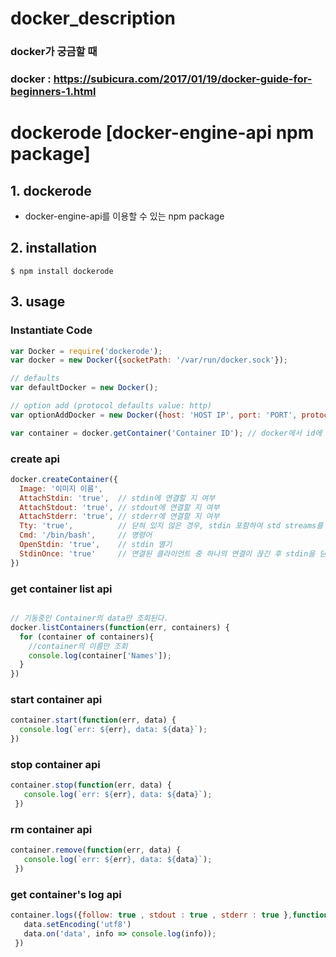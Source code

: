 # docker_description

### docker가 궁금할 때

### docker : https://subicura.com/2017/01/19/docker-guide-for-beginners-1.html

# dockerode [docker-engine-api npm package]

## 1. dockerode
* docker-engine-api를 이용할 수 있는 npm package

## 2. installation
`$ npm install dockerode`

## 3. usage

### Instantiate Code

```javascript
var Docker = require('dockerode');
var docker = new Docker({socketPath: '/var/run/docker.sock'});

// defaults
var defaultDocker = new Docker();

// option add (protocol defaults value: http)
var optionAddDocker = new Docker({host: 'HOST IP', port: 'PORT', protocol: 'https'});

var container = docker.getContainer('Container ID'); // docker에서 id에 해당하는 container를 가져온다.
```

### create api

```javascript
docker.createContainer({
  Image: '이미지 이름',
  AttachStdin: 'true',  // stdin에 연결할 지 여부
  AttachStdout: 'true', // stdout에 연결할 지 여부
  AttachStderr: 'true', // stderr에 연결할 지 여부
  Tty: 'true',          // 닫혀 있지 않은 경우, stdin 포함하여 std streams를 TTY에 연결
  Cmd: '/bin/bash',     // 명령어
  OpenStdin: 'true',    // stdin 열기
  StdinOnce: 'true'     // 연결된 클라이언트 중 하나의 연결이 끊긴 후 stdin을 닫음
})
```

### get container list api

```javascript

// 기동중인 Container의 data만 조회된다.
docker.listContainers(function(err, containers) {
  for (container of containers){
    //container의 이름만 조회
    console.log(container['Names']);
  }
})
```

### start container api

```javascript
container.start(function(err, data) {
  console.log(`err: ${err}, data: ${data}`);
})
```

### stop container api

```javascript
container.stop(function(err, data) {
   console.log(`err: ${err}, data: ${data}`);
 })
```

### rm container api

```javascript
container.remove(function(err, data) {
   console.log(`err: ${err}, data: ${data}`);
 })
```

### get container's log api

```javascript
container.logs({follow: true , stdout : true , stderr : true },function(err, data) {
   data.setEncoding('utf8')
   data.on('data', info => console.log(info));
 })
```

